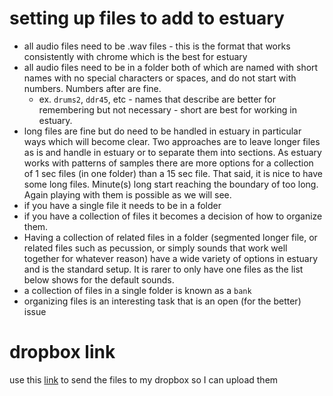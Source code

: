 # setting up files to add to estuary 
- all audio files need to be .wav files - this is the format that works consistently with chrome which is the best for estuary
- all audio files need to be in a folder both of which are named with short names with no special characters or spaces, and do not start with numbers. Numbers after are fine. 
    - ex. `drums2`, `ddr45`, etc - names that describe are better for remembering but not necessary - short are best for working in estuary. 
- long files are fine but do need to be handled in estuary in particular ways which will become clear. Two approaches are to leave longer files as is and handle in estuary or to separate them into sections. As estuary works with patterns of samples there are more options for a collection of 1 sec files (in one folder) than a 15 sec file. That said, it is nice to have some long files. Minute(s) long start reaching the boundary of too long. Again playing with them is possible as we will see. 
- if you have a single file it needs to be in a folder
- if you have a collection of files it becomes a decision of how to organize them. 
- Having a collection of related files in a folder (segmented longer file, or related files such as pecussion, or simply sounds that work well together for whatever reason) have a wide variety of options in estuary and is the standard setup. It is rarer to only have one files as the list below shows for the default sounds.
- a collection of files in a single folder is known as a `bank`
- organizing files is an interesting task that is an open (for the better) issue

# dropbox link
use this [link](https://www.dropbox.com/request/0l8RIjdTwMvtDAlGHUwM) to send the files to my dropbox so I can upload them
